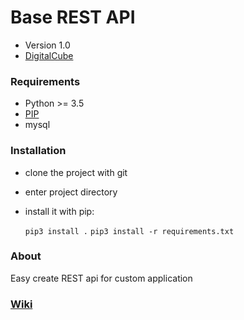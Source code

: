 # **Base REST API**

* Version 1.0
* [DigitalCube](http://digitalcube.rs/)

### Requirements

* Python >= 3.5
* [PIP](https://bootstrap.pypa.io/get-pip.py)
* mysql

### Installation

* clone the project with git
* enter project directory
* install it with pip:

    `pip3 install .`
    `pip3 install -r requirements.txt`
    

### About

Easy create REST api for custom application

### [Wiki](https://github.com/digital-cube/BASE/wiki)

